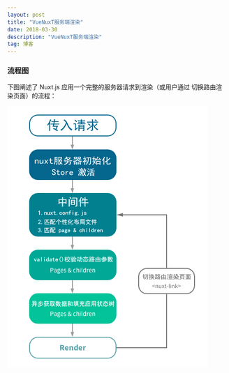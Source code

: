 ```yaml
---
layout: post
title: "VueNuxT服务端渲染"
date: 2018-03-30
description: "VueNuxT服务端渲染"
tag: 博客 
---    
```


### 流程图

下图阐述了 Nuxt.js 应用一个完整的服务器请求到渲染（或用户通过 <nuxt-link> 切换路由渲染页面）的流程：

![](/images/2018-03-30/2018-03-30-01.jpg)
